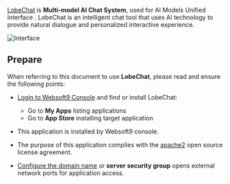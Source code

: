 [LobeChat](https://lobechat.com/) is **Multi-model AI Chat System**, used for AI Models Unified Interface . LobeChat is an intelligent chat tool that uses AI technology to provide natural dialogue and personalized interactive experience.


![Interface](https://libs.websoft9.com/Websoft9/DocsPicture/zh/lobechat/lobechat-gui-websoft9.png)


## Prepare

When referring to this document to use **LobeChat**, please read and ensure the following points:

- [Login to Websoft9 Console](./login-console) and find or install LobeChat:
  - Go to **My Apps** listing applications 
  - Go to **App Store** installing target application

- This application is installed by Websoft9 console.


- The purpose of this application complies with the [apache2](https://opensource.org/licenses/Apache-2.0) open source license agreement.


- [Configure the domain name](./domain-set) or **server security group** opens external network ports for application access.